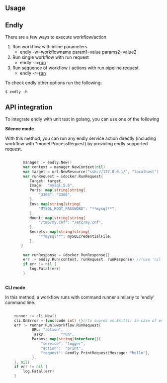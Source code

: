 ## Usage


## Endly

There are a few ways to execute workflow/action

1) Run workflow with inline parameters
    - endly -w=workflowname param1=value params2=value2
2) Run single workflow with run request
    -  endly -r=[run](runs.yaml)   
2) Run sequence of workflow / actions with run pipeline request.
    -  endly -r=[run](runm.yaml)   



To check endly other options run the following:

```text
$ endly -h

```
         

## API integration
         
To integrate endly with unit test in golang, you can use one of the following  
  

**Silence mode**

With this method, you can run any endly service action directly (including workflow with *model.ProcessRequest) by providing endly supported request.


```go

        manager := endly.New()
        var context = manager.NewContext(nil)
        var target = url.NewResource("ssh://127.0.0.1/", "localhost")
        var runRequest = &docker.RunRequest{
           Target: target,
           Image:  "mysql:5.6",
           Ports: map[string]string{
               "3306": "3306",
           },
           Env: map[string]string{
               "MYSQL_ROOT_PASSWORD": "**mysql**",
           },
           Mount: map[string]string{
               "/tmp/my.cnf": "/etc/my.cnf",
           },
           Secrets: map[string]string{
               "**mysql**": mySQLcredentialFile,
           },
       }
                                   
        var runResponse = &docker.RunResponse{}
        err := endly.Run(context, runRequest, runResponse) //(use 'nil' as last parameters to ignore actual response)
        if err != nil {
           log.Fatal(err)
        }
		
```         

**CLI mode**

In this method, a workflow runs with command runner similarly to 'endly' command line.

```go

    runner := cli.New()
	cli.OnError = func(code int) {}//to supres os.Exit(1) in case of error
	err := runner.Run(&workflow.RunRequest{
			URL: "action",
			Tasks:       "run",
			Params: map[string]interface{}{
				"service": "logger",
				"action":  "print",
				"request": &endly.PrintRequest{Message: "hello"},
			},
	}, nil)
    if err != nil {
    	log.Fatal(err)
    }

```         
